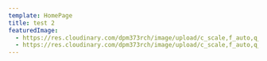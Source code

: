 ```yaml
---
template: HomePage
title: test 2
featuredImage:
  - https://res.cloudinary.com/dpm373rch/image/upload/c_scale,f_auto,q_auto,w_auto/v1611930246/222_zfq8qk.png
  - https://res.cloudinary.com/dpm373rch/image/upload/c_scale,f_auto,q_auto,w_auto/v1611929886/sample.jpg
---
```

